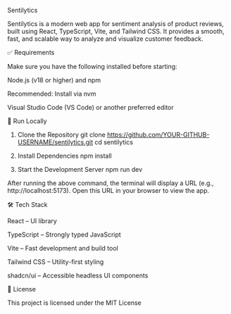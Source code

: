 Sentilytics

Sentilytics is a modern web app for sentiment analysis of product reviews, built using React, TypeScript, Vite, and Tailwind CSS.
It provides a smooth, fast, and scalable way to analyze and visualize customer feedback.

✅ Requirements

Make sure you have the following installed before starting:

Node.js (v18 or higher) and npm

Recommended: Install via nvm

Visual Studio Code (VS Code) or another preferred editor

🚀 Run Locally
1. Clone the Repository
git clone https://github.com/YOUR-GITHUB-USERNAME/sentilytics.git
cd sentilytics

2. Install Dependencies
npm install

3. Start the Development Server
npm run dev


After running the above command, the terminal will display a URL (e.g., http://localhost:5173).
Open this URL in your browser to view the app.

🛠 Tech Stack

React – UI library

TypeScript – Strongly typed JavaScript

Vite – Fast development and build tool

Tailwind CSS – Utility-first styling

shadcn/ui – Accessible headless UI components

📜 License

This project is licensed under the MIT License
